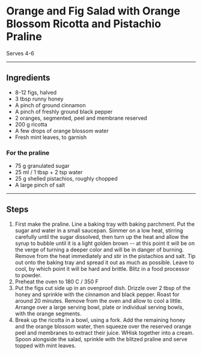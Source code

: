 # Orange and Fig Salad with Orange Blossom Ricotta and Pistachio Praline

Serves 4-6

---

## Ingredients

* 8-12 figs, halved
* 3 tbsp runny honey
* A pinch of ground cinnamon
* A pinch of freshly ground black pepper
* 2 oranges, segmented, peel and membrane reserved
* 200 g ricotta
* A few drops of orange blossom water
* Fresh mint leaves, to garnish

### For the praline
* 75 g granulated sugar
* 25 ml / 1 tbsp + 2 tsp water
* 25 g shelled pistachios, roughly chopped
* A large pinch of salt

---

## Steps

1.  First make the praline. Line a baking tray with baking parchment. Put the sugar and water in a small saucepan. Simmer on a low heat, stirring carefully until the sugar dissolved, then turn up the heat and allow the syrup to bubble until it is a light golden brown -- at this point it will be on the verge of turning a deeper color and will be in danger of burning. Remove from the heat immediately and stir in the pistachios and salt. Tip out onto the baking tray and spread it out as much as possible. Leave to cool, by which point it will be hard and brittle. Blitz in a food processor to powder.
2.  Preheat the oven to 180 C / 350 F
3.  Put the figs cut side up in an ovenproof dish. Drizzle over 2 tbsp of the honey and sprinkle with the cinnamon and black pepper. Roast for around 20 minutes. Remove from the oven and allow to cool a little. Arrange over a large serving bowl, plate or individual serving bowls, with the orange segments.
4.  Break up the ricotta in a bowl, using a fork. Add the remaining honey and the orange blossom water, then squeeze over the reserved orange peel and membranes to extract their juice. WHisk together into a cream. Spoon alongside the salad, sprinkle with the blitzed praline and serve topped with mint leaves.